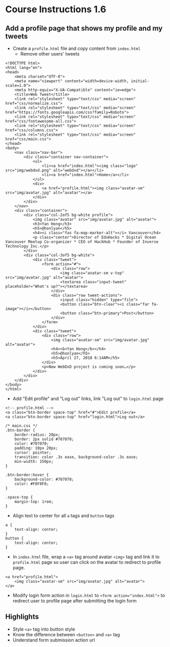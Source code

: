 # Course Instructions 1.6
## Add a profile page that shows my profile and my tweets

* Create a `profile.html` file and copy content from `index.html`
    * Remove other users' tweets
```
<!DOCTYPE html>
<html lang="en">
<head>
    <meta charset="UTF-8">
    <meta name="viewport" content="width=device-width, initial-scale=1.0">
    <meta http-equiv="X-UA-Compatible" content="ie=edge">
    <title>Web Tweet</title>
    <link rel="stylesheet" type="text/css" media="screen" href="css/normalize.css">
    <link rel="stylesheet" type="text/css" media="screen" href="https://fonts.googleapis.com/css?family=Roboto">
    <link rel="stylesheet" type="text/css" media="screen" href="css/fontawesome-all.css">
    <link rel="stylesheet" type="text/css" media="screen" href="css/columns.css">
    <link rel="stylesheet" type="text/css" media="screen" href="css/main.css">
</head>
<body>
    <nav class="nav-bar">
        <div class="container nav-container">
            <ul>
                <li><a href="index.html"><img class="logo" src="img/webdxd.png" alt="webdxd"></a></li>
                <li><a href="index.html">Home</a></li>
            </ul>
            <div>
                <a href="profile.html"><img class="avatar-sm" src="img/avatar.jpg" alt="avatar"></a>
            </div> 
        </div>
    </nav>
    <div class="container">
        <div class="col-2of5 bg-white profile">
            <img class="avatar" src="img/avatar.jpg" alt="avatar">
            <h3>Yan Hong</h3>
            <h5>@honlyan</h5>
            <h4><i class="fas fa-map-marker-alt"></i> Vancouver</h4>
            <p class="center">Director of EduHacks * Digital Ocean Vancouver Meetup Co-organizer * CEO of HackHub * Founder of Inverse Technology Inc.</p>
        </div>
        <div class="col-3of5 bg-white">
            <div class="tweet">
                <form action="#">
                    <div class="row">
                        <img class="avatar-sm v-top" src="img/avatar.jpg" alt="avatar">                       
                        <textarea class="input-tweet" placeholder="What's up?"></textarea>
                    </div>
                    <div class="row tweet-actions">
                        <input class="hidden" type="file">
                        <button class="btn-clear"><i class="far fa-image"></i></button>
                        <button class="btn-primary">Post</button>
                    </div>
                </form>
            </div>
            <div class="tweet">
                <div class="row">
                    <img class="avatar-sm" src="img/avatar.jpg" alt="avatar">   
                    <h4><b>Yan Hong</b></h4>
                    <h5>@honlyan</h5>
                    <h5>April 27, 2018 6:14AM</h5>
                </div>
                <p>New WebDxD project is coming soon…</p>
            </div>
        </div>
    </div>
</body>
</html>
```
* Add "Edit profile" and "Log out" links, link "Log out" to `login.html` page
```
<!-- profile.html -->
<a class="btn-border space-top" href="#">Edit profile</a>
<a class="btn-border space-top" href="login.html">Log out</a>
```
```
/* main.css */
.btn-border {
    border-radius: 20px;
    border: 2px solid #707070;
    color: #707070;
    padding: 10px 20px;
    cursor: pointer;
    transition: color .3s ease, background-color .3s ease;
    min-width: 150px;
}

.btn-border:hover {
    background-color: #707070;
    color: #F8F8F8;
}

.space-top {
    margin-top: 1rem;
}
```
* Align text to center for all `a` tags and `button` tags
```
a {
    text-align: center;
}
button {
    text-align: center;
}
```
* In `index.html` file, wrap a `<a>` tag around avatar `<img>` tag and link it to `profile.html` page so user can click on the avatar to redirect to profile page.
```
<a href="profile.html">
    <img class="avatar-sm" src="img/avatar.jpg" alt="avatar">
</a>
```
* Modify login form action in `login.html` to `<form action="index.html">` to redirect user to profile page after submitting the login form

## Highlights
* Style `<a>` tag into button style
* Know the difference between `<button>` and `<a>` tag
* Understand form submission action url